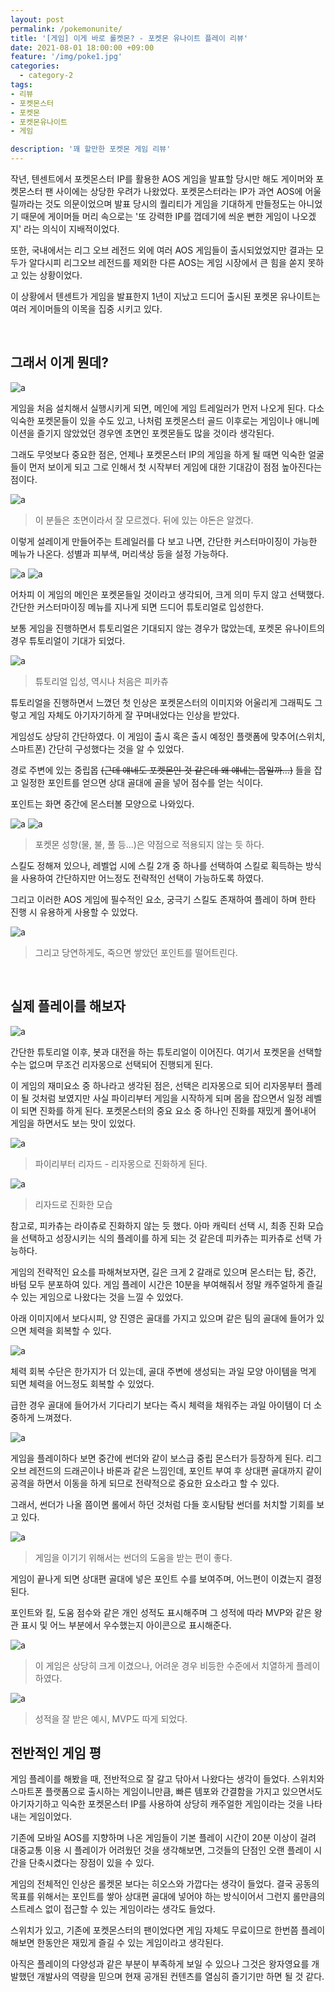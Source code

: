 ```yaml
---
layout: post
permalink: /pokemonunite/
title: '[게임] 이게 바로 롤켓몬? - 포켓몬 유나이트 플레이 리뷰'
date: 2021-08-01 18:00:00 +09:00
feature: '/img/poke1.jpg'
categories:
  - category-2
tags:
- 리뷰
- 포켓몬스터
- 포켓몬
- 포켓몬유나이트
- 게임

description: '꽤 할만한 포켓몬 게임 리뷰'
---
```


작년, 텐센트에서 포켓몬스터 IP를 활용한 AOS 게임을 발표할 당시만 해도 게이머와 포켓몬스터 팬 사이에는
상당한 우려가 나왔었다. 포켓몬스터라는 IP가 과연 AOS에 어울릴까라는 것도 의문이었으며
발표 당시의 퀄리티가 게임을 기대하게 만들정도는 아니었기 때문에 게이머들 머리 속으로는
'또 강력한 IP를 껍데기에 씌운 뻔한 게임이 나오겠지' 라는 의식이 지배적이었다.

또한, 국내에서는 리그 오브 레전드 외에 여러 AOS 게임들이 출시되었었지만 결과는 모두가 알다시피
리그오브 레전드를 제외한 다른 AOS는 게임 시장에서 큰 힘을 쏟지 못하고 있는 상황이었다.

이 상황에서 텐센트가 게임을 발표한지 1년이 지났고 드디어 출시된 포켓몬 유나이트는
여러 게이머들의 이목을 집중 시키고 있다.


<br>

## 그래서 이게 뭔데?

![a](/img/KakaoTalk_20210801_181330152.jpg)

게임을 처음 설치해서 실행시키게 되면, 메인에 게임 트레일러가 먼저 나오게 된다.
다소 익숙한 포켓몬들이 있을 수도 있고, 나처럼 포켓몬스터 골드 이후로는 게임이나 애니메이션을 즐기지 않았었던 경우엔
초면인 포켓몬들도 많을 것이라 생각된다.

그래도 무엇보다 중요한 점은, 언제나 포켓몬스터 IP의 게임을 하게 될 때면
익숙한 얼굴들이 먼저 보이게 되고 그로 인해서 첫 시작부터 게임에 대한 기대감이 점점 높아진다는 점이다.


![a](/img/KakaoTalk_20210801_181330152_01.jpg)
> 이 분들은 초면이라서 잘 모르겠다. 뒤에 있는 야돈은 알겠다.


이렇게 설레이게 만들어주는 트레일러를 다 보고 나면, 간단한 커스터마이징이 가능한 메뉴가 나온다.
성별과 피부색, 머리색상 등을 설정 가능하다.

![a](/img/KakaoTalk_20210801_181330152_03.jpg)
![a](/img/KakaoTalk_20210801_181330152_04.jpg)

어차피 이 게임의 메인은 포켓몬들일 것이라고 생각되어, 크게 의미 두지 않고 선택했다.
간단한 커스터마이징 메뉴를 지나게 되면 드디어 튜토리얼로 입성한다.

보통 게임을 진행하면서 튜토리얼은 기대되지 않는 경우가 많았는데,
포켓몬 유나이트의 경우 튜토리얼이 기대가 되었다.

![a](/img/KakaoTalk_20210801_181330152_05.jpg)
> 튜토리얼 입성, 역시나 처음은 피카츄

튜토리얼을 진행하면서 느꼈던 첫 인상은 포켓몬스터의 이미지와 어울리게 그래픽도 그렇고
게임 자체도 아기자기하게 잘 꾸며내었다는 인상을 받았다.

게임성도 상당히 간단하였다. 이 게임이 출시 혹은 출시 예정인 플랫폼에 맞추어(스위치, 스마트폰)
간단히 구성했다는 것을 알 수 있었다.

경로 주변에 있는 중립몹 ~~(근데 얘네도 포켓몬인 것 같은데 왜 얘네는 몹일까...)~~ 들을 잡고 일정한 포인트를 얻으면
상대 골대에 골을 넣어 점수를 얻는 식이다.

포인트는 화면 중간에 몬스터볼 모양으로 나와있다.

![a](/img/KakaoTalk_20210801_181330152_07.jpg)
![a](/img/KakaoTalk_20210801_181330152_08.jpg)
> 포켓몬 성향(물, 불, 풀 등...)은 약점으로 적용되지 않는 듯 하다.

스킬도 정해져 있으나, 레벨업 시에 스킬 2개 중 하나를 선택하여 스킬로 획득하는 방식을 사용하여
간단하지만 어느정도 전략적인 선택이 가능하도록 하였다.

그리고 이러한 AOS 게임에 필수적인 요소, 궁극기 스킬도 존재하여 플레이 하며 한타 진행 시
유용하게 사용할 수 있었다.

![a](/img/KakaoTalk_20210801_181330152_09.jpg)
> 그리고 당연하게도, 죽으면 쌓았던 포인트를 떨어트린다.

<br>

## 실제 플레이를 해보자
![a](/img/KakaoTalk_20210801_181330152_11.jpg)

간단한 튜토리얼 이후, 봇과 대전을 하는 튜토리얼이 이어진다.
여기서 포켓몬을 선택할 수는 없으며 무조건 리자몽으로 선택되어 진행되게 된다.

이 게임의 재미요소 중 하나라고 생각된 점은, 선택은 리자몽으로 되어 리자몽부터 플레이 될 것처럼 보였지만
사실 파이리부터 게임을 시작하게 되며 몹을 잡으면서 일정 레벨이 되면 진화를 하게 된다.
포켓몬스터의 중요 요소 중 하나인 진화를 재밌게 풀어내어 게임을 하면서도 보는 맛이 있었다.

![a](/img/KakaoTalk_20210801_181330152_12.jpg)
> 파이리부터 리자드 - 리자몽으로 진화하게 된다.

![a](/img/KakaoTalk_20210801_181330152_14.jpg)
> 리자드로 진화한 모습

참고로, 피카츄는 라이츄로 진화하지 않는 듯 했다.
아마 캐릭터 선택 시, 최종 진화 모습을 선택하고 성장시키는 식의 플레이를 하게 되는 것 같은데
피카츄는 피카츄로 선택 가능하다.

게임의 전략적인 요소를 파해쳐보자면, 길은 크게 2 갈래로 있으며 몬스터는 탑, 중간, 바텀 모두
분포하여 있다. 게임 플레이 시간은 10분을 부여해줘서 정말 캐주얼하게 즐길 수 있는 게임으로
나왔다는 것을 느낄 수 있었다.

아래 이미지에서 보다시피, 양 진영은 골대를 가지고 있으며 같은 팀의 골대에 들어가 있으면
체력을 회복할 수 있다.


![a](/img/KakaoTalk_20210801_181330152_13.jpg)

체력 회복 수단은 한가지가 더 있는데,
골대 주변에 생성되는 과일 모양 아이템을 먹게 되면 체력을 어느정도 회복할 수 있었다.


급한 경우 골대에 들어가서 기다리기 보다는 즉시 체력을 채워주는 과일 아이템이 더
소중하게 느껴졌다.

![a](/img/KakaoTalk_20210801_181330152_28.jpg)


게임을 플레이하다 보면 중간에 썬더와 같이 보스급 중립 몬스터가 등장하게 된다.
리그 오브 레전드의 드래곤이나 바론과 같은 느낌인데, 포인트 부여 후 상대편 골대까지
같이 공격을 하면서 이동을 하게 되므로 전략적으로 중요한 요소라고 할 수 있다.

그래서, 썬더가 나올 쯤이면 롤에서 하던 것처럼 다들 호시탐탐 썬더를 처치할 기회를 보고 있다.


![a](/img/KakaoTalk_20210801_181330152_16.jpg)
> 게임을 이기기 위해서는 썬더의 도움을 받는 편이 좋다.


게임이 끝나게 되면 상대편 골대에 넣은 포인트 수를 보여주며,
어느편이 이겼는지 결정된다.

포인트와 킬, 도움 점수와 같은 개인 성적도 표시해주며 그 성적에 따라 MVP와 같은 왕관 표시 및
어느 부분에서 우수했는지 아이콘으로 표시해준다.


![a](/img/KakaoTalk_20210801_181330152_17.jpg)
> 이 게임은 상당히 크게 이겼으나, 어려운 경우 비등한 수준에서 치열하게 플레이하였다.

![a](/img/KakaoTalk_20210801_181340383.jpg)
> 성적을 잘 받은 예시, MVP도 따게 되었다.


## 전반적인 게임 평
게임 플레이를 해봤을 때, 전반적으로 잘 갈고 닦아서 나왔다는 생각이 들었다.
스위치와 스마트폰 플랫폼으로 출시하는 게임이니만큼, 빠른 템포와 간결함을 가지고 있으면서도
아기자기하고 익숙한 포켓몬스터 IP를 사용하여 상당히 캐주얼한 게임이라는 것을 나타내는 게임이었다.

기존에 모바일 AOS를 지향하며 나온 게임들이 기본 플레이 시간이 20분 이상이 걸려 대중교통 이용 시
플레이가 어려웠던 것을 생각해보면, 그것들의 단점인 오랜 플레이 시간을 단축시켰다는 장점이 있을 수 있다.

게임의 전체적인 인상은 롤켓몬 보다는 히오스와 가깝다는 생각이 들었다.
결국 공동의 목표를 위해서는 포인트를 쌓아 상대편 골대에 넣어야 하는 방식이어서 그런지 롤만큼의
스트레스 없이 접근할 수 있는 게임이라는 생각도 들었다.

스위치가 있고, 기존에 포켓몬스터의 팬이었다면 게임 자체도 무료이므로 한번쯤 플레이해보면
한동안은 재밌게 즐길 수 있는 게임이라고 생각된다.

아직은 플레이의 다양성과 같은 부분이 부족하게 보일 수 있으나
그것은 왕자영요를 개발했던 개발사의 역량을 믿으며 현재 공개된 컨텐츠를 열심히 즐기기만 하면 될 것 같다.
